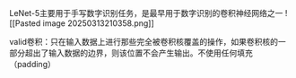 LeNet-5主要用于手写数字识别任务，是最早用于数字识别的卷积神经网络之一
![[Pasted image 20250313210358.png]]

valid卷积：只在输入数据上进行那些完全被卷积核覆盖的操作，如果卷积核的一部分超出了输入数据的边界，则该位置不会产生输出。不使用任何填充（padding）
